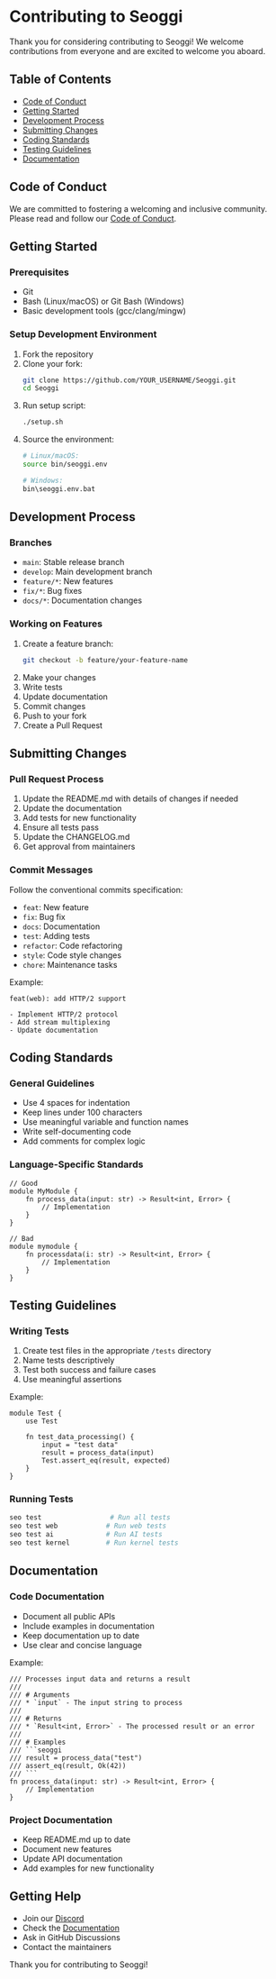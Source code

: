 # Contributing to Seoggi

Thank you for considering contributing to Seoggi! We welcome contributions from everyone and are excited to welcome you aboard.

## Table of Contents
- [Code of Conduct](#code-of-conduct)
- [Getting Started](#getting-started)
- [Development Process](#development-process)
- [Submitting Changes](#submitting-changes)
- [Coding Standards](#coding-standards)
- [Testing Guidelines](#testing-guidelines)
- [Documentation](#documentation)

## Code of Conduct
We are committed to fostering a welcoming and inclusive community. Please read and follow our [Code of Conduct](CODE_OF_CONDUCT.md).

## Getting Started

### Prerequisites
- Git
- Bash (Linux/macOS) or Git Bash (Windows)
- Basic development tools (gcc/clang/mingw)

### Setup Development Environment
1. Fork the repository
2. Clone your fork:
   ```bash
   git clone https://github.com/YOUR_USERNAME/Seoggi.git
   cd Seoggi
   ```
3. Run setup script:
   ```bash
   ./setup.sh
   ```
4. Source the environment:
   ```bash
   # Linux/macOS:
   source bin/seoggi.env
   
   # Windows:
   bin\seoggi.env.bat
   ```

## Development Process

### Branches
- `main`: Stable release branch
- `develop`: Main development branch
- `feature/*`: New features
- `fix/*`: Bug fixes
- `docs/*`: Documentation changes

### Working on Features
1. Create a feature branch:
   ```bash
   git checkout -b feature/your-feature-name
   ```
2. Make your changes
3. Write tests
4. Update documentation
5. Commit changes
6. Push to your fork
7. Create a Pull Request

## Submitting Changes

### Pull Request Process
1. Update the README.md with details of changes if needed
2. Update the documentation
3. Add tests for new functionality
4. Ensure all tests pass
5. Update the CHANGELOG.md
6. Get approval from maintainers

### Commit Messages
Follow the conventional commits specification:
- `feat`: New feature
- `fix`: Bug fix
- `docs`: Documentation
- `test`: Adding tests
- `refactor`: Code refactoring
- `style`: Code style changes
- `chore`: Maintenance tasks

Example:
```
feat(web): add HTTP/2 support

- Implement HTTP/2 protocol
- Add stream multiplexing
- Update documentation
```

## Coding Standards

### General Guidelines
- Use 4 spaces for indentation
- Keep lines under 100 characters
- Use meaningful variable and function names
- Write self-documenting code
- Add comments for complex logic

### Language-Specific Standards
```seoggi
// Good
module MyModule {
    fn process_data(input: str) -> Result<int, Error> {
        // Implementation
    }
}

// Bad
module mymodule {
    fn processdata(i: str) -> Result<int, Error> {
        // Implementation
    }
}
```

## Testing Guidelines

### Writing Tests
1. Create test files in the appropriate `/tests` directory
2. Name tests descriptively
3. Test both success and failure cases
4. Use meaningful assertions

Example:
```seoggi
module Test {
    use Test
    
    fn test_data_processing() {
        input = "test data"
        result = process_data(input)
        Test.assert_eq(result, expected)
    }
}
```

### Running Tests
```bash
seo test                 # Run all tests
seo test web            # Run web tests
seo test ai             # Run AI tests
seo test kernel         # Run kernel tests
```

## Documentation

### Code Documentation
- Document all public APIs
- Include examples in documentation
- Keep documentation up to date
- Use clear and concise language

Example:
```seoggi
/// Processes input data and returns a result
/// 
/// # Arguments
/// * `input` - The input string to process
/// 
/// # Returns
/// * `Result<int, Error>` - The processed result or an error
/// 
/// # Examples
/// ```seoggi
/// result = process_data("test")
/// assert_eq(result, Ok(42))
/// ```
fn process_data(input: str) -> Result<int, Error> {
    // Implementation
}
```

### Project Documentation
- Keep README.md up to date
- Document new features
- Update API documentation
- Add examples for new functionality

## Getting Help
- Join our [Discord](https://discord.gg/)
- Check the [Documentation](https://yeonsphere.io/seoggi/docs/)
- Ask in GitHub Discussions
- Contact the maintainers

Thank you for contributing to Seoggi! 

